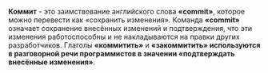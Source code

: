 **Коммит** -  это заимствование английского слова **«commit»**, которое можно перевести как «сохранить изменения».
Команда **«commit»** означает сохранение внесённых изменений и подтверждения, что эти изменения работоспособны и не накладываются на правки других разработчиков. Глаголы **«коммитить»** и **«закоммитить» используются в разговорной речи программистов в значении «подтверждать внесённые изменения»**.
